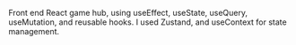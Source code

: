 Front end React game hub, using useEffect, useState, useQuery, useMutation, and reusable hooks. I used Zustand, and useContext for state management.
